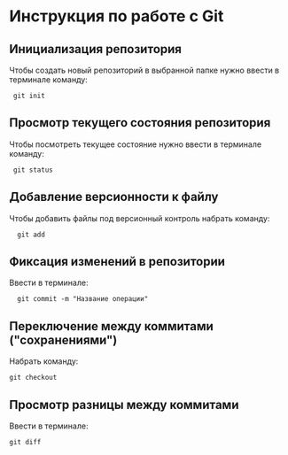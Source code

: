 # **Инструкция по работе с Git**

## Инициализация репозитория

Чтобы создать новый репозиторий в выбранной папке нужно
ввести в терминале команду:

     git init

## Просмотр текущего состояния репозитория

Чтобы посмотреть текущее состояние нужно ввести в терминале команду:

     git status

##  Добавление версионности к файлу

Чтобы добавить файлы под версионный контроль набрать команду:

      git add

## Фиксация  изменений  в репозитории

Ввести в терминале:

      git commit -m "Название операции"

##  Переключение между коммитами ("сохранениями")

Набрать команду:

    git checkout

## Просмотр разницы между коммитами

Ввести в терминале:
 
    git diff